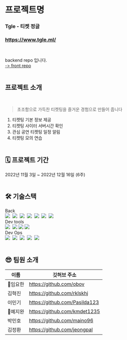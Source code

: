 # 프로젝트명

### Tgle - 티켓 정글<br/>

### https://www.tgle.ml/

<br/>

backend repo 입니다.<br/> [ -> front repo](https://github.com/ActualProject99/Frontend)
<br/><br/>

## 프로젝트 소개

<br/>

> 초조함으로 가득찬 티켓팅을 즐거운 경험으로 만들어 줍니다

1. 티켓팅 기본 정보 제공
2. 티켓팅 사이터 서버시간 확인
3. 관심 공연 티켓팅 일정 알림
4. 티켓팅 모의 연습
   <br/><br/>

## 🗓 프로젝트 기간

2022년 11월 3일 ~ 2022년 12월 16일 (6주)
<br/><br/>

## 🛠 기술스택

Back<br/>
<img src="https://img.shields.io/badge/TypeScript-3178C6?style=flat-square&logo=TypeScript&logoColor=white"/>&nbsp;
<img src="https://img.shields.io/badge/NestJS-E0234E?style=for-the-square&logo=NestJS&logoColor=black">&nbsp;
<img src="https://img.shields.io/badge/MySQL-4479A1?style=flat-square&logo=MySQL&logoColor=black"/>&nbsp;
<img src="https://img.shields.io/badge/JSON Web Tokens-000000?style=flat-square&logo=JSON Web Tokens&logoColor=white"/>&nbsp;
<img src="https://img.shields.io/badge/Passport-34E27A?style=flat-square&logo=Passport&logoColor=white"/>&nbsp;
<img src="https://img.shields.io/badge/TypeORM-3578e5?style=flat-square&logoColor=white"/>&nbsp;
<img src="https://img.shields.io/badge/PM2-2B037A?style=flat-square&logo=PM2&logoColor=white"/><br/>
Dev tools<br/>
<img src="https://img.shields.io/badge/Visual Studio Code-007ACC?style=flat-square&logo=Visual Studio Code&logoColor=white"/>&nbsp;
<img src="https://img.shields.io/badge/GitHub-181717?style=flat-square&logo=GitHub&logoColor=white"/>
<img src="https://img.shields.io/badge/MySQLWorkbench-004088?style=flat-square&logo=MySQLWorkbench&logoColor=white"/>
<img src="https://img.shields.io/badge/ESLint-4B32C3?style=flat-square&logo=ESLint&logoColor=white"/><br/>
Dev Ops<br/>
<img src="https://img.shields.io/badge/Amazon EC2-FF9900?style=flat-square&logo=Amazon EC2&logoColor=white"/>&nbsp;
<img src="https://img.shields.io/badge/Amazon RDS-527FFF?style=flat-square&logo=Amazon RDS&logoColor=white"/>&nbsp;
<img src="https://img.shields.io/badge/Amazon S3-569A31?style=flat-square&logo=Amazon S3&logoColor=white"/>&nbsp;
<img src="https://img.shields.io/badge/Route53-000000?style=flat-square&logo=Route53&logoColor=white"/>&nbsp;
<img src="https://img.shields.io/badge/NGINX-009639?style=flat-square&logo=NGINX&logoColor=black"/>&nbsp;<br/><br/>

## 😎 팀원 소개

| 이름     | 깃허브 주소                   |
| -------- | ----------------------------- |
| 🔰임요한 | https://github.com/obov       |
| 김혁진   | https://github.com/rklskhj    |
| 이민기   | https://github.com/Pasilda123 |
| 🔰예지완 | https://github.com/kmdet1235  |
| 박민호   | https://github.com/maino96    |
| 김정환   | https://github.com/jeongpal   |
